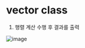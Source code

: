 # vector class

1. 행렬 계산 수행 후 결과를 출력

![image](https://github.com/lsy0727/vector_practice/assets/92630416/7efa3b8e-9704-49e4-b4f4-5c5f6b144e97)
